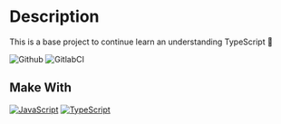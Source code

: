 # Description
This is a base project to continue learn an understanding TypeScript 


![Github](https://github.com/zearkiatos/typescript-bases-kata/actions/workflows/action.yml/badge.svg)
![GitlabCI](https://gitlab.com/caprilespe/typescript-bases-kata/badges/develop/pipeline.svg)

## Make With
[![JavaScript](https://img.shields.io/badge/javascript-ead547?style=for-the-badge&logo=javascript&logoColor=white&labelColor=000000)]()
[![TypeScript](https://img.shields.io/badge/TypeScript-2f72bc?style=for-the-badge&logo=typescript&logoColor=white&labelColor=000000)]()